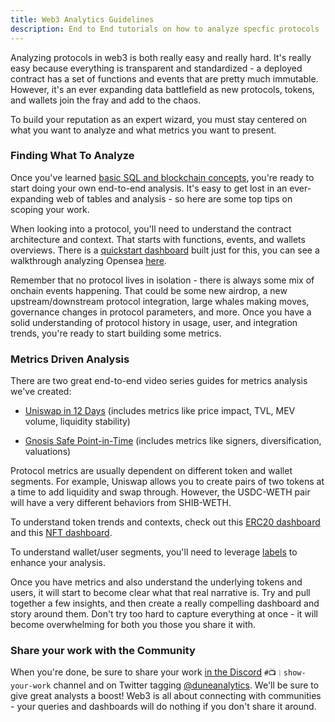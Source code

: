 ```yaml
---
title: Web3 Analytics Guidelines
description: End to End tutorials on how to analyze specfic protocols
---
```


Analyzing protocols in web3 is both really easy and really hard. It's really easy because everything is transparent and standardized - a deployed contract has a set of functions and events that are pretty much immutable. However, it's an ever expanding data battlefield as new protocols, tokens, and wallets join the fray and add to the chaos. 

To build your reputation as an expert wizard, you must stay centered on what you want to analyze and what metrics you want to present.

### Finding What To Analyze

Once you've learned [basic SQL and blockchain concepts](https://web3datadegens.substack.com/p/a-basic-wizard-guide-to-dune-sql), you're ready to start doing your own end-to-end analysis. It's easy to get lost in an ever-expanding web of tables and analysis - so here are some top tips on scoping your work. 

When looking into a protocol, you'll need to understand the contract architecture and context. That starts with functions, events, and wallets overviews. There is a [quickstart dashboard](https://dune.com/duniversity/contract-quickstart) built just for this, you can see a walkthrough analyzing Opensea [here](https://web3datadegens.substack.com/p/how-to-start-analyzing-any-web3-protocol). 

Remember that no protocol lives in isolation - there is always some mix of onchain events happening. That could be some new airdrop, a new upstream/downstream protocol integration, large whales making moves, governance changes in protocol parameters, and more. Once you have a solid understanding of protocol history in usage, user, and integration trends, you're ready to start building some metrics.

### Metrics Driven Analysis

There are two great end-to-end video series guides for metrics analysis we've created:

- [Uniswap in 12 Days](https://www.youtube.com/watch?v=FtnGiI9MGgA&list=PLK3b5d4iK10cIrN8c_au9RrC0_eBCOyR2&index=1&t=149s) (includes metrics like price impact, TVL, MEV volume, liquidity stability)

- [Gnosis Safe Point-in-Time](https://www.youtube.com/watch?v=8atzYkpez5I) (includes metrics like signers, diversification, valuations)

Protocol metrics are usually dependent on different token and wallet segments. For example, Uniswap allows you to create pairs of two tokens at a time to add liquidity and swap through. However, the USDC-WETH pair will have a very different behaviors from SHIB-WETH. 

To understand token trends and contexts, check out this [ERC20 dashboard](https://dune.com/ilemi/Token-Overview-Metrics) and this [NFT dashboard](https://dune.com/rantum/NFT-Collection-Dashboard). 

To understand wallet/user segments, you'll need to leverage [labels](data%20tables/spellbook/top%20tables/labels.md) to enhance your analysis.

Once you have metrics and also understand the underlying tokens and users, it will start to become clear what that real narrative is. Try and pull together a few insights, and then create a really compelling dashboard and story around them. Don't try too hard to capture everything at once - it will become overwhelming for both you those you share it with. 

### Share your work with the Community

When you're done, be sure to share your work [in the Discord](https://discord.com/invite/ErrzwBz) `#📺︱show-your-work` channel and on Twitter tagging [@duneanalytics](https://twitter.com/DuneAnalytics). We'll be sure to give great analysts a boost! Web3 is all about connecting with communities - your queries and dashboards will do nothing if you don't share it around.